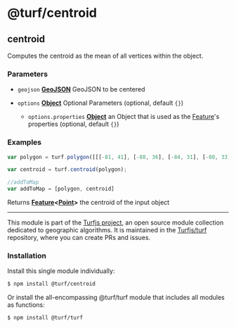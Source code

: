 # @turf/centroid

<!-- Generated by documentation.js. Update this documentation by updating the source code. -->

## centroid

Computes the centroid as the mean of all vertices within the object.

### Parameters

*   `geojson` **[GeoJSON][1]** GeoJSON to be centered
*   `options` **[Object][2]** Optional Parameters (optional, default `{}`)

    *   `options.properties` **[Object][2]** an Object that is used as the [Feature][3]'s properties (optional, default `{}`)

### Examples

```javascript
var polygon = turf.polygon([[[-81, 41], [-88, 36], [-84, 31], [-80, 33], [-77, 39], [-81, 41]]]);

var centroid = turf.centroid(polygon);

//addToMap
var addToMap = [polygon, centroid]
```

Returns **[Feature][4]<[Point][5]>** the centroid of the input object

[1]: https://tools.ietf.org/html/rfc7946#section-3

[2]: https://developer.mozilla.org/docs/Web/JavaScript/Reference/Global_Objects/Object

[3]: https://tools.ietf.org/html/rfc7946#section-3.2

[4]: https://tools.ietf.org/html/rfc7946#section-3.2

[5]: https://tools.ietf.org/html/rfc7946#section-3.1.2

<!-- This file is automatically generated. Please don't edit it directly. If you find an error, edit the source file of the module in question (likely index.js or index.ts), and re-run "yarn docs" from the root of the turf project. -->

---

This module is part of the [Turfjs project](https://turfjs.org/), an open source module collection dedicated to geographic algorithms. It is maintained in the [Turfjs/turf](https://github.com/Turfjs/turf) repository, where you can create PRs and issues.

### Installation

Install this single module individually:

```sh
$ npm install @turf/centroid
```

Or install the all-encompassing @turf/turf module that includes all modules as functions:

```sh
$ npm install @turf/turf
```
